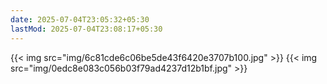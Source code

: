 ```yaml
---
date: 2025-07-04T23:05:32+05:30
lastMod: 2025-07-04T23:08:17+05:30
---
```


{{< img src="img/6c81cde6c06be5de43f6420e3707b100.jpg" >}}
{{< img src="img/0edc8e083c056b03f79ad4237d12b1bf.jpg" >}}
